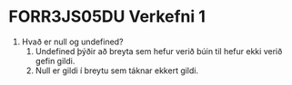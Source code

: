 # FORR3JS05DU Verkefni 1

1. Hvað er null og undefined?
   1. Undefined þýðir að breyta sem hefur verið búin til hefur ekki verið gefin gildi.
   1. Null er gildi í breytu sem táknar ekkert gildi.

